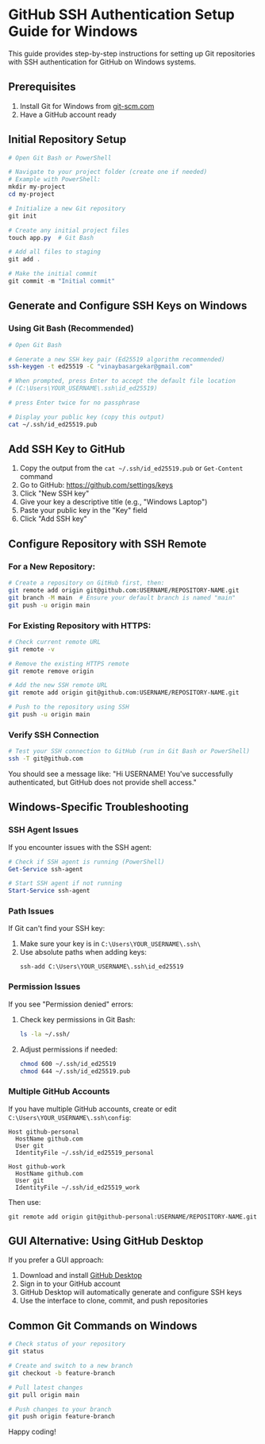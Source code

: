 # GitHub SSH Authentication Setup Guide for Windows

This guide provides step-by-step instructions for setting up Git repositories with SSH authentication for GitHub on Windows systems.

## Prerequisites

1. Install Git for Windows from [git-scm.com](https://git-scm.com/download/win)
2. Have a GitHub account ready

## Initial Repository Setup

```powershell
# Open Git Bash or PowerShell

# Navigate to your project folder (create one if needed)
# Example with PowerShell:
mkdir my-project
cd my-project

# Initialize a new Git repository
git init

# Create any initial project files 
touch app.py  # Git Bash

# Add all files to staging
git add .

# Make the initial commit
git commit -m "Initial commit"
```

## Generate and Configure SSH Keys on Windows

### Using Git Bash (Recommended)

```bash
# Open Git Bash

# Generate a new SSH key pair (Ed25519 algorithm recommended)
ssh-keygen -t ed25519 -C "vinaybasargekar@gmail.com"

# When prompted, press Enter to accept the default file location
# (C:\Users\YOUR_USERNAME\.ssh\id_ed25519)

# press Enter twice for no passphrase

# Display your public key (copy this output)
cat ~/.ssh/id_ed25519.pub
```

## Add SSH Key to GitHub

1. Copy the output from the `cat ~/.ssh/id_ed25519.pub` or `Get-Content` command
2. Go to GitHub: https://github.com/settings/keys
3. Click "New SSH key"
4. Give your key a descriptive title (e.g., "Windows Laptop")
5. Paste your public key in the "Key" field
6. Click "Add SSH key"

## Configure Repository with SSH Remote

### For a New Repository:

```bash
# Create a repository on GitHub first, then:
git remote add origin git@github.com:USERNAME/REPOSITORY-NAME.git
git branch -M main  # Ensure your default branch is named "main"
git push -u origin main
```

### For Existing Repository with HTTPS:

```bash
# Check current remote URL
git remote -v

# Remove the existing HTTPS remote
git remote remove origin

# Add the new SSH remote URL
git remote add origin git@github.com:USERNAME/REPOSITORY-NAME.git

# Push to the repository using SSH
git push -u origin main
```

### Verify SSH Connection

```bash
# Test your SSH connection to GitHub (run in Git Bash or PowerShell)
ssh -T git@github.com
```

You should see a message like: "Hi USERNAME! You've successfully authenticated, but GitHub does not provide shell access."

## Windows-Specific Troubleshooting

### SSH Agent Issues

If you encounter issues with the SSH agent:

```powershell
# Check if SSH agent is running (PowerShell)
Get-Service ssh-agent

# Start SSH agent if not running
Start-Service ssh-agent
```

### Path Issues

If Git can't find your SSH key:

1. Make sure your key is in `C:\Users\YOUR_USERNAME\.ssh\`
2. Use absolute paths when adding keys:
   ```
   ssh-add C:\Users\YOUR_USERNAME\.ssh\id_ed25519
   ```

### Permission Issues

If you see "Permission denied" errors:

1. Check key permissions in Git Bash:
   ```bash
   ls -la ~/.ssh/
   ```

2. Adjust permissions if needed:
   ```bash
   chmod 600 ~/.ssh/id_ed25519
   chmod 644 ~/.ssh/id_ed25519.pub
   ```

### Multiple GitHub Accounts

If you have multiple GitHub accounts, create or edit `C:\Users\YOUR_USERNAME\.ssh\config`:

```
Host github-personal
  HostName github.com
  User git
  IdentityFile ~/.ssh/id_ed25519_personal

Host github-work
  HostName github.com
  User git
  IdentityFile ~/.ssh/id_ed25519_work
```

Then use:
```
git remote add origin git@github-personal:USERNAME/REPOSITORY-NAME.git
```

## GUI Alternative: Using GitHub Desktop

If you prefer a GUI approach:

1. Download and install [GitHub Desktop](https://desktop.github.com/)
2. Sign in to your GitHub account
3. GitHub Desktop will automatically generate and configure SSH keys
4. Use the interface to clone, commit, and push repositories

## Common Git Commands on Windows

```bash
# Check status of your repository
git status

# Create and switch to a new branch
git checkout -b feature-branch

# Pull latest changes
git pull origin main

# Push changes to your branch
git push origin feature-branch
```

Happy coding!
